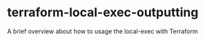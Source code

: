 # terraform-local-exec-outputting
A brief overview about how to usage the local-exec with Terraform
